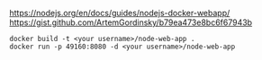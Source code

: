 https://nodejs.org/en/docs/guides/nodejs-docker-webapp/
https://gist.github.com/ArtemGordinsky/b79ea473e8bc6f67943b

```
docker build -t <your username>/node-web-app .
docker run -p 49160:8080 -d <your username>/node-web-app
```
